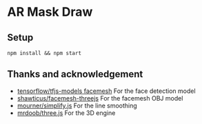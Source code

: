 # AR Mask Draw

## Setup

```
npm install && npm start
```

## Thanks and acknowledgement

- [tensorflow/tfjs-models facemesh](https://github.com/tensorflow/tfjs-models/tree/master/facemesh) For the face detection model
- [shawticus/facemesh-threejs](https://github.com/shawticus/facemesh-threejs) For the facemesh OBJ model
- [mourner/simplify.js](https://github.com/mourner/simplify-js) For the line smoothing
- [mrdoob/three.js](https://github.com/mrdoob/three.js) For the 3D engine
